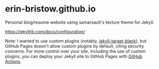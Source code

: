 # erin-bristow.github.io

Personal blog/resume website using samarsault's texture theme for Jekyll.

https://jekyllrb.com/docs/configuration/

Note: I wanted to use custom plugins (notably, [jekyll-target-blank](https://github.com/keithmifsud/jekyll-target-blank)), but GitHub Pages doesn't allow custom plugins by default, citing security concerns.
For more control over your site, including the use of custom plugins, you can deploy your Jekyll site to GitHub Pages with [GitHub Actions](https://jekyllrb.com/docs/continuous-integration/github-actions/).
